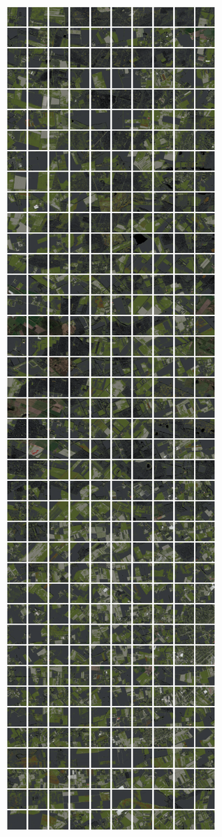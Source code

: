 <html>
<div>
<img src="https://github.com/HakkaTjakka/NL_TILE_MAP/blob/main/18/607/-1035/r.6070.-10350.png" height="44" width="44">
<img src="https://github.com/HakkaTjakka/NL_TILE_MAP/blob/main/18/607/-1035/r.6071.-10350.png" height="44" width="44">
<img src="https://github.com/HakkaTjakka/NL_TILE_MAP/blob/main/18/607/-1035/r.6072.-10350.png" height="44" width="44">
<img src="https://github.com/HakkaTjakka/NL_TILE_MAP/blob/main/18/607/-1035/r.6073.-10350.png" height="44" width="44">
<img src="https://github.com/HakkaTjakka/NL_TILE_MAP/blob/main/18/607/-1035/r.6074.-10350.png" height="44" width="44">
<img src="https://github.com/HakkaTjakka/NL_TILE_MAP/blob/main/18/607/-1035/r.6075.-10350.png" height="44" width="44">
<img src="https://github.com/HakkaTjakka/NL_TILE_MAP/blob/main/18/607/-1035/r.6076.-10350.png" height="44" width="44">
<img src="https://github.com/HakkaTjakka/NL_TILE_MAP/blob/main/18/607/-1035/r.6077.-10350.png" height="44" width="44">
<img src="https://github.com/HakkaTjakka/NL_TILE_MAP/blob/main/18/607/-1035/r.6078.-10350.png" height="44" width="44">
<img src="https://github.com/HakkaTjakka/NL_TILE_MAP/blob/main/18/607/-1035/r.6079.-10350.png" height="44" width="44">
<img src="https://github.com/HakkaTjakka/NL_TILE_MAP/blob/main/18/608/-1035/r.6080.-10350.png" height="44" width="44">
<img src="https://github.com/HakkaTjakka/NL_TILE_MAP/blob/main/18/608/-1035/r.6081.-10350.png" height="44" width="44">
<img src="https://github.com/HakkaTjakka/NL_TILE_MAP/blob/main/18/608/-1035/r.6082.-10350.png" height="44" width="44">
<img src="https://github.com/HakkaTjakka/NL_TILE_MAP/blob/main/18/608/-1035/r.6083.-10350.png" height="44" width="44">
<img src="https://github.com/HakkaTjakka/NL_TILE_MAP/blob/main/18/608/-1035/r.6084.-10350.png" height="44" width="44">
<img src="https://github.com/HakkaTjakka/NL_TILE_MAP/blob/main/18/608/-1035/r.6085.-10350.png" height="44" width="44">
<img src="https://github.com/HakkaTjakka/NL_TILE_MAP/blob/main/18/608/-1035/r.6086.-10350.png" height="44" width="44">
<img src="https://github.com/HakkaTjakka/NL_TILE_MAP/blob/main/18/608/-1035/r.6087.-10350.png" height="44" width="44">
<img src="https://github.com/HakkaTjakka/NL_TILE_MAP/blob/main/18/608/-1035/r.6088.-10350.png" height="44" width="44">
<img src="https://github.com/HakkaTjakka/NL_TILE_MAP/blob/main/18/608/-1035/r.6089.-10350.png" height="44" width="44">
<br>
<img src="https://github.com/HakkaTjakka/NL_TILE_MAP/blob/main/18/607/-1035/r.6070.-10349.png" height="44" width="44">
<img src="https://github.com/HakkaTjakka/NL_TILE_MAP/blob/main/18/607/-1035/r.6071.-10349.png" height="44" width="44">
<img src="https://github.com/HakkaTjakka/NL_TILE_MAP/blob/main/18/607/-1035/r.6072.-10349.png" height="44" width="44">
<img src="https://github.com/HakkaTjakka/NL_TILE_MAP/blob/main/18/607/-1035/r.6073.-10349.png" height="44" width="44">
<img src="https://github.com/HakkaTjakka/NL_TILE_MAP/blob/main/18/607/-1035/r.6074.-10349.png" height="44" width="44">
<img src="https://github.com/HakkaTjakka/NL_TILE_MAP/blob/main/18/607/-1035/r.6075.-10349.png" height="44" width="44">
<img src="https://github.com/HakkaTjakka/NL_TILE_MAP/blob/main/18/607/-1035/r.6076.-10349.png" height="44" width="44">
<img src="https://github.com/HakkaTjakka/NL_TILE_MAP/blob/main/18/607/-1035/r.6077.-10349.png" height="44" width="44">
<img src="https://github.com/HakkaTjakka/NL_TILE_MAP/blob/main/18/607/-1035/r.6078.-10349.png" height="44" width="44">
<img src="https://github.com/HakkaTjakka/NL_TILE_MAP/blob/main/18/607/-1035/r.6079.-10349.png" height="44" width="44">
<img src="https://github.com/HakkaTjakka/NL_TILE_MAP/blob/main/18/608/-1035/r.6080.-10349.png" height="44" width="44">
<img src="https://github.com/HakkaTjakka/NL_TILE_MAP/blob/main/18/608/-1035/r.6081.-10349.png" height="44" width="44">
<img src="https://github.com/HakkaTjakka/NL_TILE_MAP/blob/main/18/608/-1035/r.6082.-10349.png" height="44" width="44">
<img src="https://github.com/HakkaTjakka/NL_TILE_MAP/blob/main/18/608/-1035/r.6083.-10349.png" height="44" width="44">
<img src="https://github.com/HakkaTjakka/NL_TILE_MAP/blob/main/18/608/-1035/r.6084.-10349.png" height="44" width="44">
<img src="https://github.com/HakkaTjakka/NL_TILE_MAP/blob/main/18/608/-1035/r.6085.-10349.png" height="44" width="44">
<img src="https://github.com/HakkaTjakka/NL_TILE_MAP/blob/main/18/608/-1035/r.6086.-10349.png" height="44" width="44">
<img src="https://github.com/HakkaTjakka/NL_TILE_MAP/blob/main/18/608/-1035/r.6087.-10349.png" height="44" width="44">
<img src="https://github.com/HakkaTjakka/NL_TILE_MAP/blob/main/18/608/-1035/r.6088.-10349.png" height="44" width="44">
<img src="https://github.com/HakkaTjakka/NL_TILE_MAP/blob/main/18/608/-1035/r.6089.-10349.png" height="44" width="44">
<br>
<img src="https://github.com/HakkaTjakka/NL_TILE_MAP/blob/main/18/607/-1035/r.6070.-10348.png" height="44" width="44">
<img src="https://github.com/HakkaTjakka/NL_TILE_MAP/blob/main/18/607/-1035/r.6071.-10348.png" height="44" width="44">
<img src="https://github.com/HakkaTjakka/NL_TILE_MAP/blob/main/18/607/-1035/r.6072.-10348.png" height="44" width="44">
<img src="https://github.com/HakkaTjakka/NL_TILE_MAP/blob/main/18/607/-1035/r.6073.-10348.png" height="44" width="44">
<img src="https://github.com/HakkaTjakka/NL_TILE_MAP/blob/main/18/607/-1035/r.6074.-10348.png" height="44" width="44">
<img src="https://github.com/HakkaTjakka/NL_TILE_MAP/blob/main/18/607/-1035/r.6075.-10348.png" height="44" width="44">
<img src="https://github.com/HakkaTjakka/NL_TILE_MAP/blob/main/18/607/-1035/r.6076.-10348.png" height="44" width="44">
<img src="https://github.com/HakkaTjakka/NL_TILE_MAP/blob/main/18/607/-1035/r.6077.-10348.png" height="44" width="44">
<img src="https://github.com/HakkaTjakka/NL_TILE_MAP/blob/main/18/607/-1035/r.6078.-10348.png" height="44" width="44">
<img src="https://github.com/HakkaTjakka/NL_TILE_MAP/blob/main/18/607/-1035/r.6079.-10348.png" height="44" width="44">
<img src="https://github.com/HakkaTjakka/NL_TILE_MAP/blob/main/18/608/-1035/r.6080.-10348.png" height="44" width="44">
<img src="https://github.com/HakkaTjakka/NL_TILE_MAP/blob/main/18/608/-1035/r.6081.-10348.png" height="44" width="44">
<img src="https://github.com/HakkaTjakka/NL_TILE_MAP/blob/main/18/608/-1035/r.6082.-10348.png" height="44" width="44">
<img src="https://github.com/HakkaTjakka/NL_TILE_MAP/blob/main/18/608/-1035/r.6083.-10348.png" height="44" width="44">
<img src="https://github.com/HakkaTjakka/NL_TILE_MAP/blob/main/18/608/-1035/r.6084.-10348.png" height="44" width="44">
<img src="https://github.com/HakkaTjakka/NL_TILE_MAP/blob/main/18/608/-1035/r.6085.-10348.png" height="44" width="44">
<img src="https://github.com/HakkaTjakka/NL_TILE_MAP/blob/main/18/608/-1035/r.6086.-10348.png" height="44" width="44">
<img src="https://github.com/HakkaTjakka/NL_TILE_MAP/blob/main/18/608/-1035/r.6087.-10348.png" height="44" width="44">
<img src="https://github.com/HakkaTjakka/NL_TILE_MAP/blob/main/18/608/-1035/r.6088.-10348.png" height="44" width="44">
<img src="https://github.com/HakkaTjakka/NL_TILE_MAP/blob/main/18/608/-1035/r.6089.-10348.png" height="44" width="44">
<br>
<img src="https://github.com/HakkaTjakka/NL_TILE_MAP/blob/main/18/607/-1035/r.6070.-10347.png" height="44" width="44">
<img src="https://github.com/HakkaTjakka/NL_TILE_MAP/blob/main/18/607/-1035/r.6071.-10347.png" height="44" width="44">
<img src="https://github.com/HakkaTjakka/NL_TILE_MAP/blob/main/18/607/-1035/r.6072.-10347.png" height="44" width="44">
<img src="https://github.com/HakkaTjakka/NL_TILE_MAP/blob/main/18/607/-1035/r.6073.-10347.png" height="44" width="44">
<img src="https://github.com/HakkaTjakka/NL_TILE_MAP/blob/main/18/607/-1035/r.6074.-10347.png" height="44" width="44">
<img src="https://github.com/HakkaTjakka/NL_TILE_MAP/blob/main/18/607/-1035/r.6075.-10347.png" height="44" width="44">
<img src="https://github.com/HakkaTjakka/NL_TILE_MAP/blob/main/18/607/-1035/r.6076.-10347.png" height="44" width="44">
<img src="https://github.com/HakkaTjakka/NL_TILE_MAP/blob/main/18/607/-1035/r.6077.-10347.png" height="44" width="44">
<img src="https://github.com/HakkaTjakka/NL_TILE_MAP/blob/main/18/607/-1035/r.6078.-10347.png" height="44" width="44">
<img src="https://github.com/HakkaTjakka/NL_TILE_MAP/blob/main/18/607/-1035/r.6079.-10347.png" height="44" width="44">
<img src="https://github.com/HakkaTjakka/NL_TILE_MAP/blob/main/18/608/-1035/r.6080.-10347.png" height="44" width="44">
<img src="https://github.com/HakkaTjakka/NL_TILE_MAP/blob/main/18/608/-1035/r.6081.-10347.png" height="44" width="44">
<img src="https://github.com/HakkaTjakka/NL_TILE_MAP/blob/main/18/608/-1035/r.6082.-10347.png" height="44" width="44">
<img src="https://github.com/HakkaTjakka/NL_TILE_MAP/blob/main/18/608/-1035/r.6083.-10347.png" height="44" width="44">
<img src="https://github.com/HakkaTjakka/NL_TILE_MAP/blob/main/18/608/-1035/r.6084.-10347.png" height="44" width="44">
<img src="https://github.com/HakkaTjakka/NL_TILE_MAP/blob/main/18/608/-1035/r.6085.-10347.png" height="44" width="44">
<img src="https://github.com/HakkaTjakka/NL_TILE_MAP/blob/main/18/608/-1035/r.6086.-10347.png" height="44" width="44">
<img src="https://github.com/HakkaTjakka/NL_TILE_MAP/blob/main/18/608/-1035/r.6087.-10347.png" height="44" width="44">
<img src="https://github.com/HakkaTjakka/NL_TILE_MAP/blob/main/18/608/-1035/r.6088.-10347.png" height="44" width="44">
<img src="https://github.com/HakkaTjakka/NL_TILE_MAP/blob/main/18/608/-1035/r.6089.-10347.png" height="44" width="44">
<br>
<img src="https://github.com/HakkaTjakka/NL_TILE_MAP/blob/main/18/607/-1035/r.6070.-10346.png" height="44" width="44">
<img src="https://github.com/HakkaTjakka/NL_TILE_MAP/blob/main/18/607/-1035/r.6071.-10346.png" height="44" width="44">
<img src="https://github.com/HakkaTjakka/NL_TILE_MAP/blob/main/18/607/-1035/r.6072.-10346.png" height="44" width="44">
<img src="https://github.com/HakkaTjakka/NL_TILE_MAP/blob/main/18/607/-1035/r.6073.-10346.png" height="44" width="44">
<img src="https://github.com/HakkaTjakka/NL_TILE_MAP/blob/main/18/607/-1035/r.6074.-10346.png" height="44" width="44">
<img src="https://github.com/HakkaTjakka/NL_TILE_MAP/blob/main/18/607/-1035/r.6075.-10346.png" height="44" width="44">
<img src="https://github.com/HakkaTjakka/NL_TILE_MAP/blob/main/18/607/-1035/r.6076.-10346.png" height="44" width="44">
<img src="https://github.com/HakkaTjakka/NL_TILE_MAP/blob/main/18/607/-1035/r.6077.-10346.png" height="44" width="44">
<img src="https://github.com/HakkaTjakka/NL_TILE_MAP/blob/main/18/607/-1035/r.6078.-10346.png" height="44" width="44">
<img src="https://github.com/HakkaTjakka/NL_TILE_MAP/blob/main/18/607/-1035/r.6079.-10346.png" height="44" width="44">
<img src="https://github.com/HakkaTjakka/NL_TILE_MAP/blob/main/18/608/-1035/r.6080.-10346.png" height="44" width="44">
<img src="https://github.com/HakkaTjakka/NL_TILE_MAP/blob/main/18/608/-1035/r.6081.-10346.png" height="44" width="44">
<img src="https://github.com/HakkaTjakka/NL_TILE_MAP/blob/main/18/608/-1035/r.6082.-10346.png" height="44" width="44">
<img src="https://github.com/HakkaTjakka/NL_TILE_MAP/blob/main/18/608/-1035/r.6083.-10346.png" height="44" width="44">
<img src="https://github.com/HakkaTjakka/NL_TILE_MAP/blob/main/18/608/-1035/r.6084.-10346.png" height="44" width="44">
<img src="https://github.com/HakkaTjakka/NL_TILE_MAP/blob/main/18/608/-1035/r.6085.-10346.png" height="44" width="44">
<img src="https://github.com/HakkaTjakka/NL_TILE_MAP/blob/main/18/608/-1035/r.6086.-10346.png" height="44" width="44">
<img src="https://github.com/HakkaTjakka/NL_TILE_MAP/blob/main/18/608/-1035/r.6087.-10346.png" height="44" width="44">
<img src="https://github.com/HakkaTjakka/NL_TILE_MAP/blob/main/18/608/-1035/r.6088.-10346.png" height="44" width="44">
<img src="https://github.com/HakkaTjakka/NL_TILE_MAP/blob/main/18/608/-1035/r.6089.-10346.png" height="44" width="44">
<br>
<img src="https://github.com/HakkaTjakka/NL_TILE_MAP/blob/main/18/607/-1035/r.6070.-10345.png" height="44" width="44">
<img src="https://github.com/HakkaTjakka/NL_TILE_MAP/blob/main/18/607/-1035/r.6071.-10345.png" height="44" width="44">
<img src="https://github.com/HakkaTjakka/NL_TILE_MAP/blob/main/18/607/-1035/r.6072.-10345.png" height="44" width="44">
<img src="https://github.com/HakkaTjakka/NL_TILE_MAP/blob/main/18/607/-1035/r.6073.-10345.png" height="44" width="44">
<img src="https://github.com/HakkaTjakka/NL_TILE_MAP/blob/main/18/607/-1035/r.6074.-10345.png" height="44" width="44">
<img src="https://github.com/HakkaTjakka/NL_TILE_MAP/blob/main/18/607/-1035/r.6075.-10345.png" height="44" width="44">
<img src="https://github.com/HakkaTjakka/NL_TILE_MAP/blob/main/18/607/-1035/r.6076.-10345.png" height="44" width="44">
<img src="https://github.com/HakkaTjakka/NL_TILE_MAP/blob/main/18/607/-1035/r.6077.-10345.png" height="44" width="44">
<img src="https://github.com/HakkaTjakka/NL_TILE_MAP/blob/main/18/607/-1035/r.6078.-10345.png" height="44" width="44">
<img src="https://github.com/HakkaTjakka/NL_TILE_MAP/blob/main/18/607/-1035/r.6079.-10345.png" height="44" width="44">
<img src="https://github.com/HakkaTjakka/NL_TILE_MAP/blob/main/18/608/-1035/r.6080.-10345.png" height="44" width="44">
<img src="https://github.com/HakkaTjakka/NL_TILE_MAP/blob/main/18/608/-1035/r.6081.-10345.png" height="44" width="44">
<img src="https://github.com/HakkaTjakka/NL_TILE_MAP/blob/main/18/608/-1035/r.6082.-10345.png" height="44" width="44">
<img src="https://github.com/HakkaTjakka/NL_TILE_MAP/blob/main/18/608/-1035/r.6083.-10345.png" height="44" width="44">
<img src="https://github.com/HakkaTjakka/NL_TILE_MAP/blob/main/18/608/-1035/r.6084.-10345.png" height="44" width="44">
<img src="https://github.com/HakkaTjakka/NL_TILE_MAP/blob/main/18/608/-1035/r.6085.-10345.png" height="44" width="44">
<img src="https://github.com/HakkaTjakka/NL_TILE_MAP/blob/main/18/608/-1035/r.6086.-10345.png" height="44" width="44">
<img src="https://github.com/HakkaTjakka/NL_TILE_MAP/blob/main/18/608/-1035/r.6087.-10345.png" height="44" width="44">
<img src="https://github.com/HakkaTjakka/NL_TILE_MAP/blob/main/18/608/-1035/r.6088.-10345.png" height="44" width="44">
<img src="https://github.com/HakkaTjakka/NL_TILE_MAP/blob/main/18/608/-1035/r.6089.-10345.png" height="44" width="44">
<br>
<img src="https://github.com/HakkaTjakka/NL_TILE_MAP/blob/main/18/607/-1035/r.6070.-10344.png" height="44" width="44">
<img src="https://github.com/HakkaTjakka/NL_TILE_MAP/blob/main/18/607/-1035/r.6071.-10344.png" height="44" width="44">
<img src="https://github.com/HakkaTjakka/NL_TILE_MAP/blob/main/18/607/-1035/r.6072.-10344.png" height="44" width="44">
<img src="https://github.com/HakkaTjakka/NL_TILE_MAP/blob/main/18/607/-1035/r.6073.-10344.png" height="44" width="44">
<img src="https://github.com/HakkaTjakka/NL_TILE_MAP/blob/main/18/607/-1035/r.6074.-10344.png" height="44" width="44">
<img src="https://github.com/HakkaTjakka/NL_TILE_MAP/blob/main/18/607/-1035/r.6075.-10344.png" height="44" width="44">
<img src="https://github.com/HakkaTjakka/NL_TILE_MAP/blob/main/18/607/-1035/r.6076.-10344.png" height="44" width="44">
<img src="https://github.com/HakkaTjakka/NL_TILE_MAP/blob/main/18/607/-1035/r.6077.-10344.png" height="44" width="44">
<img src="https://github.com/HakkaTjakka/NL_TILE_MAP/blob/main/18/607/-1035/r.6078.-10344.png" height="44" width="44">
<img src="https://github.com/HakkaTjakka/NL_TILE_MAP/blob/main/18/607/-1035/r.6079.-10344.png" height="44" width="44">
<img src="https://github.com/HakkaTjakka/NL_TILE_MAP/blob/main/18/608/-1035/r.6080.-10344.png" height="44" width="44">
<img src="https://github.com/HakkaTjakka/NL_TILE_MAP/blob/main/18/608/-1035/r.6081.-10344.png" height="44" width="44">
<img src="https://github.com/HakkaTjakka/NL_TILE_MAP/blob/main/18/608/-1035/r.6082.-10344.png" height="44" width="44">
<img src="https://github.com/HakkaTjakka/NL_TILE_MAP/blob/main/18/608/-1035/r.6083.-10344.png" height="44" width="44">
<img src="https://github.com/HakkaTjakka/NL_TILE_MAP/blob/main/18/608/-1035/r.6084.-10344.png" height="44" width="44">
<img src="https://github.com/HakkaTjakka/NL_TILE_MAP/blob/main/18/608/-1035/r.6085.-10344.png" height="44" width="44">
<img src="https://github.com/HakkaTjakka/NL_TILE_MAP/blob/main/18/608/-1035/r.6086.-10344.png" height="44" width="44">
<img src="https://github.com/HakkaTjakka/NL_TILE_MAP/blob/main/18/608/-1035/r.6087.-10344.png" height="44" width="44">
<img src="https://github.com/HakkaTjakka/NL_TILE_MAP/blob/main/18/608/-1035/r.6088.-10344.png" height="44" width="44">
<img src="https://github.com/HakkaTjakka/NL_TILE_MAP/blob/main/18/608/-1035/r.6089.-10344.png" height="44" width="44">
<br>
<img src="https://github.com/HakkaTjakka/NL_TILE_MAP/blob/main/18/607/-1035/r.6070.-10343.png" height="44" width="44">
<img src="https://github.com/HakkaTjakka/NL_TILE_MAP/blob/main/18/607/-1035/r.6071.-10343.png" height="44" width="44">
<img src="https://github.com/HakkaTjakka/NL_TILE_MAP/blob/main/18/607/-1035/r.6072.-10343.png" height="44" width="44">
<img src="https://github.com/HakkaTjakka/NL_TILE_MAP/blob/main/18/607/-1035/r.6073.-10343.png" height="44" width="44">
<img src="https://github.com/HakkaTjakka/NL_TILE_MAP/blob/main/18/607/-1035/r.6074.-10343.png" height="44" width="44">
<img src="https://github.com/HakkaTjakka/NL_TILE_MAP/blob/main/18/607/-1035/r.6075.-10343.png" height="44" width="44">
<img src="https://github.com/HakkaTjakka/NL_TILE_MAP/blob/main/18/607/-1035/r.6076.-10343.png" height="44" width="44">
<img src="https://github.com/HakkaTjakka/NL_TILE_MAP/blob/main/18/607/-1035/r.6077.-10343.png" height="44" width="44">
<img src="https://github.com/HakkaTjakka/NL_TILE_MAP/blob/main/18/607/-1035/r.6078.-10343.png" height="44" width="44">
<img src="https://github.com/HakkaTjakka/NL_TILE_MAP/blob/main/18/607/-1035/r.6079.-10343.png" height="44" width="44">
<img src="https://github.com/HakkaTjakka/NL_TILE_MAP/blob/main/18/608/-1035/r.6080.-10343.png" height="44" width="44">
<img src="https://github.com/HakkaTjakka/NL_TILE_MAP/blob/main/18/608/-1035/r.6081.-10343.png" height="44" width="44">
<img src="https://github.com/HakkaTjakka/NL_TILE_MAP/blob/main/18/608/-1035/r.6082.-10343.png" height="44" width="44">
<img src="https://github.com/HakkaTjakka/NL_TILE_MAP/blob/main/18/608/-1035/r.6083.-10343.png" height="44" width="44">
<img src="https://github.com/HakkaTjakka/NL_TILE_MAP/blob/main/18/608/-1035/r.6084.-10343.png" height="44" width="44">
<img src="https://github.com/HakkaTjakka/NL_TILE_MAP/blob/main/18/608/-1035/r.6085.-10343.png" height="44" width="44">
<img src="https://github.com/HakkaTjakka/NL_TILE_MAP/blob/main/18/608/-1035/r.6086.-10343.png" height="44" width="44">
<img src="https://github.com/HakkaTjakka/NL_TILE_MAP/blob/main/18/608/-1035/r.6087.-10343.png" height="44" width="44">
<img src="https://github.com/HakkaTjakka/NL_TILE_MAP/blob/main/18/608/-1035/r.6088.-10343.png" height="44" width="44">
<img src="https://github.com/HakkaTjakka/NL_TILE_MAP/blob/main/18/608/-1035/r.6089.-10343.png" height="44" width="44">
<br>
<img src="https://github.com/HakkaTjakka/NL_TILE_MAP/blob/main/18/607/-1035/r.6070.-10342.png" height="44" width="44">
<img src="https://github.com/HakkaTjakka/NL_TILE_MAP/blob/main/18/607/-1035/r.6071.-10342.png" height="44" width="44">
<img src="https://github.com/HakkaTjakka/NL_TILE_MAP/blob/main/18/607/-1035/r.6072.-10342.png" height="44" width="44">
<img src="https://github.com/HakkaTjakka/NL_TILE_MAP/blob/main/18/607/-1035/r.6073.-10342.png" height="44" width="44">
<img src="https://github.com/HakkaTjakka/NL_TILE_MAP/blob/main/18/607/-1035/r.6074.-10342.png" height="44" width="44">
<img src="https://github.com/HakkaTjakka/NL_TILE_MAP/blob/main/18/607/-1035/r.6075.-10342.png" height="44" width="44">
<img src="https://github.com/HakkaTjakka/NL_TILE_MAP/blob/main/18/607/-1035/r.6076.-10342.png" height="44" width="44">
<img src="https://github.com/HakkaTjakka/NL_TILE_MAP/blob/main/18/607/-1035/r.6077.-10342.png" height="44" width="44">
<img src="https://github.com/HakkaTjakka/NL_TILE_MAP/blob/main/18/607/-1035/r.6078.-10342.png" height="44" width="44">
<img src="https://github.com/HakkaTjakka/NL_TILE_MAP/blob/main/18/607/-1035/r.6079.-10342.png" height="44" width="44">
<img src="https://github.com/HakkaTjakka/NL_TILE_MAP/blob/main/18/608/-1035/r.6080.-10342.png" height="44" width="44">
<img src="https://github.com/HakkaTjakka/NL_TILE_MAP/blob/main/18/608/-1035/r.6081.-10342.png" height="44" width="44">
<img src="https://github.com/HakkaTjakka/NL_TILE_MAP/blob/main/18/608/-1035/r.6082.-10342.png" height="44" width="44">
<img src="https://github.com/HakkaTjakka/NL_TILE_MAP/blob/main/18/608/-1035/r.6083.-10342.png" height="44" width="44">
<img src="https://github.com/HakkaTjakka/NL_TILE_MAP/blob/main/18/608/-1035/r.6084.-10342.png" height="44" width="44">
<img src="https://github.com/HakkaTjakka/NL_TILE_MAP/blob/main/18/608/-1035/r.6085.-10342.png" height="44" width="44">
<img src="https://github.com/HakkaTjakka/NL_TILE_MAP/blob/main/18/608/-1035/r.6086.-10342.png" height="44" width="44">
<img src="https://github.com/HakkaTjakka/NL_TILE_MAP/blob/main/18/608/-1035/r.6087.-10342.png" height="44" width="44">
<img src="https://github.com/HakkaTjakka/NL_TILE_MAP/blob/main/18/608/-1035/r.6088.-10342.png" height="44" width="44">
<img src="https://github.com/HakkaTjakka/NL_TILE_MAP/blob/main/18/608/-1035/r.6089.-10342.png" height="44" width="44">
<br>
<img src="https://github.com/HakkaTjakka/NL_TILE_MAP/blob/main/18/607/-1035/r.6070.-10341.png" height="44" width="44">
<img src="https://github.com/HakkaTjakka/NL_TILE_MAP/blob/main/18/607/-1035/r.6071.-10341.png" height="44" width="44">
<img src="https://github.com/HakkaTjakka/NL_TILE_MAP/blob/main/18/607/-1035/r.6072.-10341.png" height="44" width="44">
<img src="https://github.com/HakkaTjakka/NL_TILE_MAP/blob/main/18/607/-1035/r.6073.-10341.png" height="44" width="44">
<img src="https://github.com/HakkaTjakka/NL_TILE_MAP/blob/main/18/607/-1035/r.6074.-10341.png" height="44" width="44">
<img src="https://github.com/HakkaTjakka/NL_TILE_MAP/blob/main/18/607/-1035/r.6075.-10341.png" height="44" width="44">
<img src="https://github.com/HakkaTjakka/NL_TILE_MAP/blob/main/18/607/-1035/r.6076.-10341.png" height="44" width="44">
<img src="https://github.com/HakkaTjakka/NL_TILE_MAP/blob/main/18/607/-1035/r.6077.-10341.png" height="44" width="44">
<img src="https://github.com/HakkaTjakka/NL_TILE_MAP/blob/main/18/607/-1035/r.6078.-10341.png" height="44" width="44">
<img src="https://github.com/HakkaTjakka/NL_TILE_MAP/blob/main/18/607/-1035/r.6079.-10341.png" height="44" width="44">
<img src="https://github.com/HakkaTjakka/NL_TILE_MAP/blob/main/18/608/-1035/r.6080.-10341.png" height="44" width="44">
<img src="https://github.com/HakkaTjakka/NL_TILE_MAP/blob/main/18/608/-1035/r.6081.-10341.png" height="44" width="44">
<img src="https://github.com/HakkaTjakka/NL_TILE_MAP/blob/main/18/608/-1035/r.6082.-10341.png" height="44" width="44">
<img src="https://github.com/HakkaTjakka/NL_TILE_MAP/blob/main/18/608/-1035/r.6083.-10341.png" height="44" width="44">
<img src="https://github.com/HakkaTjakka/NL_TILE_MAP/blob/main/18/608/-1035/r.6084.-10341.png" height="44" width="44">
<img src="https://github.com/HakkaTjakka/NL_TILE_MAP/blob/main/18/608/-1035/r.6085.-10341.png" height="44" width="44">
<img src="https://github.com/HakkaTjakka/NL_TILE_MAP/blob/main/18/608/-1035/r.6086.-10341.png" height="44" width="44">
<img src="https://github.com/HakkaTjakka/NL_TILE_MAP/blob/main/18/608/-1035/r.6087.-10341.png" height="44" width="44">
<img src="https://github.com/HakkaTjakka/NL_TILE_MAP/blob/main/18/608/-1035/r.6088.-10341.png" height="44" width="44">
<img src="https://github.com/HakkaTjakka/NL_TILE_MAP/blob/main/18/608/-1035/r.6089.-10341.png" height="44" width="44">
<br>
<img src="https://github.com/HakkaTjakka/NL_TILE_MAP/blob/main/18/607/-1034/r.6070.-10340.png" height="44" width="44">
<img src="https://github.com/HakkaTjakka/NL_TILE_MAP/blob/main/18/607/-1034/r.6071.-10340.png" height="44" width="44">
<img src="https://github.com/HakkaTjakka/NL_TILE_MAP/blob/main/18/607/-1034/r.6072.-10340.png" height="44" width="44">
<img src="https://github.com/HakkaTjakka/NL_TILE_MAP/blob/main/18/607/-1034/r.6073.-10340.png" height="44" width="44">
<img src="https://github.com/HakkaTjakka/NL_TILE_MAP/blob/main/18/607/-1034/r.6074.-10340.png" height="44" width="44">
<img src="https://github.com/HakkaTjakka/NL_TILE_MAP/blob/main/18/607/-1034/r.6075.-10340.png" height="44" width="44">
<img src="https://github.com/HakkaTjakka/NL_TILE_MAP/blob/main/18/607/-1034/r.6076.-10340.png" height="44" width="44">
<img src="https://github.com/HakkaTjakka/NL_TILE_MAP/blob/main/18/607/-1034/r.6077.-10340.png" height="44" width="44">
<img src="https://github.com/HakkaTjakka/NL_TILE_MAP/blob/main/18/607/-1034/r.6078.-10340.png" height="44" width="44">
<img src="https://github.com/HakkaTjakka/NL_TILE_MAP/blob/main/18/607/-1034/r.6079.-10340.png" height="44" width="44">
<img src="https://github.com/HakkaTjakka/NL_TILE_MAP/blob/main/18/608/-1034/r.6080.-10340.png" height="44" width="44">
<img src="https://github.com/HakkaTjakka/NL_TILE_MAP/blob/main/18/608/-1034/r.6081.-10340.png" height="44" width="44">
<img src="https://github.com/HakkaTjakka/NL_TILE_MAP/blob/main/18/608/-1034/r.6082.-10340.png" height="44" width="44">
<img src="https://github.com/HakkaTjakka/NL_TILE_MAP/blob/main/18/608/-1034/r.6083.-10340.png" height="44" width="44">
<img src="https://github.com/HakkaTjakka/NL_TILE_MAP/blob/main/18/608/-1034/r.6084.-10340.png" height="44" width="44">
<img src="https://github.com/HakkaTjakka/NL_TILE_MAP/blob/main/18/608/-1034/r.6085.-10340.png" height="44" width="44">
<img src="https://github.com/HakkaTjakka/NL_TILE_MAP/blob/main/18/608/-1034/r.6086.-10340.png" height="44" width="44">
<img src="https://github.com/HakkaTjakka/NL_TILE_MAP/blob/main/18/608/-1034/r.6087.-10340.png" height="44" width="44">
<img src="https://github.com/HakkaTjakka/NL_TILE_MAP/blob/main/18/608/-1034/r.6088.-10340.png" height="44" width="44">
<img src="https://github.com/HakkaTjakka/NL_TILE_MAP/blob/main/18/608/-1034/r.6089.-10340.png" height="44" width="44">
<br>
<img src="https://github.com/HakkaTjakka/NL_TILE_MAP/blob/main/18/607/-1034/r.6070.-10339.png" height="44" width="44">
<img src="https://github.com/HakkaTjakka/NL_TILE_MAP/blob/main/18/607/-1034/r.6071.-10339.png" height="44" width="44">
<img src="https://github.com/HakkaTjakka/NL_TILE_MAP/blob/main/18/607/-1034/r.6072.-10339.png" height="44" width="44">
<img src="https://github.com/HakkaTjakka/NL_TILE_MAP/blob/main/18/607/-1034/r.6073.-10339.png" height="44" width="44">
<img src="https://github.com/HakkaTjakka/NL_TILE_MAP/blob/main/18/607/-1034/r.6074.-10339.png" height="44" width="44">
<img src="https://github.com/HakkaTjakka/NL_TILE_MAP/blob/main/18/607/-1034/r.6075.-10339.png" height="44" width="44">
<img src="https://github.com/HakkaTjakka/NL_TILE_MAP/blob/main/18/607/-1034/r.6076.-10339.png" height="44" width="44">
<img src="https://github.com/HakkaTjakka/NL_TILE_MAP/blob/main/18/607/-1034/r.6077.-10339.png" height="44" width="44">
<img src="https://github.com/HakkaTjakka/NL_TILE_MAP/blob/main/18/607/-1034/r.6078.-10339.png" height="44" width="44">
<img src="https://github.com/HakkaTjakka/NL_TILE_MAP/blob/main/18/607/-1034/r.6079.-10339.png" height="44" width="44">
<img src="https://github.com/HakkaTjakka/NL_TILE_MAP/blob/main/18/608/-1034/r.6080.-10339.png" height="44" width="44">
<img src="https://github.com/HakkaTjakka/NL_TILE_MAP/blob/main/18/608/-1034/r.6081.-10339.png" height="44" width="44">
<img src="https://github.com/HakkaTjakka/NL_TILE_MAP/blob/main/18/608/-1034/r.6082.-10339.png" height="44" width="44">
<img src="https://github.com/HakkaTjakka/NL_TILE_MAP/blob/main/18/608/-1034/r.6083.-10339.png" height="44" width="44">
<img src="https://github.com/HakkaTjakka/NL_TILE_MAP/blob/main/18/608/-1034/r.6084.-10339.png" height="44" width="44">
<img src="https://github.com/HakkaTjakka/NL_TILE_MAP/blob/main/18/608/-1034/r.6085.-10339.png" height="44" width="44">
<img src="https://github.com/HakkaTjakka/NL_TILE_MAP/blob/main/18/608/-1034/r.6086.-10339.png" height="44" width="44">
<img src="https://github.com/HakkaTjakka/NL_TILE_MAP/blob/main/18/608/-1034/r.6087.-10339.png" height="44" width="44">
<img src="https://github.com/HakkaTjakka/NL_TILE_MAP/blob/main/18/608/-1034/r.6088.-10339.png" height="44" width="44">
<img src="https://github.com/HakkaTjakka/NL_TILE_MAP/blob/main/18/608/-1034/r.6089.-10339.png" height="44" width="44">
<br>
<img src="https://github.com/HakkaTjakka/NL_TILE_MAP/blob/main/18/607/-1034/r.6070.-10338.png" height="44" width="44">
<img src="https://github.com/HakkaTjakka/NL_TILE_MAP/blob/main/18/607/-1034/r.6071.-10338.png" height="44" width="44">
<img src="https://github.com/HakkaTjakka/NL_TILE_MAP/blob/main/18/607/-1034/r.6072.-10338.png" height="44" width="44">
<img src="https://github.com/HakkaTjakka/NL_TILE_MAP/blob/main/18/607/-1034/r.6073.-10338.png" height="44" width="44">
<img src="https://github.com/HakkaTjakka/NL_TILE_MAP/blob/main/18/607/-1034/r.6074.-10338.png" height="44" width="44">
<img src="https://github.com/HakkaTjakka/NL_TILE_MAP/blob/main/18/607/-1034/r.6075.-10338.png" height="44" width="44">
<img src="https://github.com/HakkaTjakka/NL_TILE_MAP/blob/main/18/607/-1034/r.6076.-10338.png" height="44" width="44">
<img src="https://github.com/HakkaTjakka/NL_TILE_MAP/blob/main/18/607/-1034/r.6077.-10338.png" height="44" width="44">
<img src="https://github.com/HakkaTjakka/NL_TILE_MAP/blob/main/18/607/-1034/r.6078.-10338.png" height="44" width="44">
<img src="https://github.com/HakkaTjakka/NL_TILE_MAP/blob/main/18/607/-1034/r.6079.-10338.png" height="44" width="44">
<img src="https://github.com/HakkaTjakka/NL_TILE_MAP/blob/main/18/608/-1034/r.6080.-10338.png" height="44" width="44">
<img src="https://github.com/HakkaTjakka/NL_TILE_MAP/blob/main/18/608/-1034/r.6081.-10338.png" height="44" width="44">
<img src="https://github.com/HakkaTjakka/NL_TILE_MAP/blob/main/18/608/-1034/r.6082.-10338.png" height="44" width="44">
<img src="https://github.com/HakkaTjakka/NL_TILE_MAP/blob/main/18/608/-1034/r.6083.-10338.png" height="44" width="44">
<img src="https://github.com/HakkaTjakka/NL_TILE_MAP/blob/main/18/608/-1034/r.6084.-10338.png" height="44" width="44">
<img src="https://github.com/HakkaTjakka/NL_TILE_MAP/blob/main/18/608/-1034/r.6085.-10338.png" height="44" width="44">
<img src="https://github.com/HakkaTjakka/NL_TILE_MAP/blob/main/18/608/-1034/r.6086.-10338.png" height="44" width="44">
<img src="https://github.com/HakkaTjakka/NL_TILE_MAP/blob/main/18/608/-1034/r.6087.-10338.png" height="44" width="44">
<img src="https://github.com/HakkaTjakka/NL_TILE_MAP/blob/main/18/608/-1034/r.6088.-10338.png" height="44" width="44">
<img src="https://github.com/HakkaTjakka/NL_TILE_MAP/blob/main/18/608/-1034/r.6089.-10338.png" height="44" width="44">
<br>
<img src="https://github.com/HakkaTjakka/NL_TILE_MAP/blob/main/18/607/-1034/r.6070.-10337.png" height="44" width="44">
<img src="https://github.com/HakkaTjakka/NL_TILE_MAP/blob/main/18/607/-1034/r.6071.-10337.png" height="44" width="44">
<img src="https://github.com/HakkaTjakka/NL_TILE_MAP/blob/main/18/607/-1034/r.6072.-10337.png" height="44" width="44">
<img src="https://github.com/HakkaTjakka/NL_TILE_MAP/blob/main/18/607/-1034/r.6073.-10337.png" height="44" width="44">
<img src="https://github.com/HakkaTjakka/NL_TILE_MAP/blob/main/18/607/-1034/r.6074.-10337.png" height="44" width="44">
<img src="https://github.com/HakkaTjakka/NL_TILE_MAP/blob/main/18/607/-1034/r.6075.-10337.png" height="44" width="44">
<img src="https://github.com/HakkaTjakka/NL_TILE_MAP/blob/main/18/607/-1034/r.6076.-10337.png" height="44" width="44">
<img src="https://github.com/HakkaTjakka/NL_TILE_MAP/blob/main/18/607/-1034/r.6077.-10337.png" height="44" width="44">
<img src="https://github.com/HakkaTjakka/NL_TILE_MAP/blob/main/18/607/-1034/r.6078.-10337.png" height="44" width="44">
<img src="https://github.com/HakkaTjakka/NL_TILE_MAP/blob/main/18/607/-1034/r.6079.-10337.png" height="44" width="44">
<img src="https://github.com/HakkaTjakka/NL_TILE_MAP/blob/main/18/608/-1034/r.6080.-10337.png" height="44" width="44">
<img src="https://github.com/HakkaTjakka/NL_TILE_MAP/blob/main/18/608/-1034/r.6081.-10337.png" height="44" width="44">
<img src="https://github.com/HakkaTjakka/NL_TILE_MAP/blob/main/18/608/-1034/r.6082.-10337.png" height="44" width="44">
<img src="https://github.com/HakkaTjakka/NL_TILE_MAP/blob/main/18/608/-1034/r.6083.-10337.png" height="44" width="44">
<img src="https://github.com/HakkaTjakka/NL_TILE_MAP/blob/main/18/608/-1034/r.6084.-10337.png" height="44" width="44">
<img src="https://github.com/HakkaTjakka/NL_TILE_MAP/blob/main/18/608/-1034/r.6085.-10337.png" height="44" width="44">
<img src="https://github.com/HakkaTjakka/NL_TILE_MAP/blob/main/18/608/-1034/r.6086.-10337.png" height="44" width="44">
<img src="https://github.com/HakkaTjakka/NL_TILE_MAP/blob/main/18/608/-1034/r.6087.-10337.png" height="44" width="44">
<img src="https://github.com/HakkaTjakka/NL_TILE_MAP/blob/main/18/608/-1034/r.6088.-10337.png" height="44" width="44">
<img src="https://github.com/HakkaTjakka/NL_TILE_MAP/blob/main/18/608/-1034/r.6089.-10337.png" height="44" width="44">
<br>
<img src="https://github.com/HakkaTjakka/NL_TILE_MAP/blob/main/18/607/-1034/r.6070.-10336.png" height="44" width="44">
<img src="https://github.com/HakkaTjakka/NL_TILE_MAP/blob/main/18/607/-1034/r.6071.-10336.png" height="44" width="44">
<img src="https://github.com/HakkaTjakka/NL_TILE_MAP/blob/main/18/607/-1034/r.6072.-10336.png" height="44" width="44">
<img src="https://github.com/HakkaTjakka/NL_TILE_MAP/blob/main/18/607/-1034/r.6073.-10336.png" height="44" width="44">
<img src="https://github.com/HakkaTjakka/NL_TILE_MAP/blob/main/18/607/-1034/r.6074.-10336.png" height="44" width="44">
<img src="https://github.com/HakkaTjakka/NL_TILE_MAP/blob/main/18/607/-1034/r.6075.-10336.png" height="44" width="44">
<img src="https://github.com/HakkaTjakka/NL_TILE_MAP/blob/main/18/607/-1034/r.6076.-10336.png" height="44" width="44">
<img src="https://github.com/HakkaTjakka/NL_TILE_MAP/blob/main/18/607/-1034/r.6077.-10336.png" height="44" width="44">
<img src="https://github.com/HakkaTjakka/NL_TILE_MAP/blob/main/18/607/-1034/r.6078.-10336.png" height="44" width="44">
<img src="https://github.com/HakkaTjakka/NL_TILE_MAP/blob/main/18/607/-1034/r.6079.-10336.png" height="44" width="44">
<img src="https://github.com/HakkaTjakka/NL_TILE_MAP/blob/main/18/608/-1034/r.6080.-10336.png" height="44" width="44">
<img src="https://github.com/HakkaTjakka/NL_TILE_MAP/blob/main/18/608/-1034/r.6081.-10336.png" height="44" width="44">
<img src="https://github.com/HakkaTjakka/NL_TILE_MAP/blob/main/18/608/-1034/r.6082.-10336.png" height="44" width="44">
<img src="https://github.com/HakkaTjakka/NL_TILE_MAP/blob/main/18/608/-1034/r.6083.-10336.png" height="44" width="44">
<img src="https://github.com/HakkaTjakka/NL_TILE_MAP/blob/main/18/608/-1034/r.6084.-10336.png" height="44" width="44">
<img src="https://github.com/HakkaTjakka/NL_TILE_MAP/blob/main/18/608/-1034/r.6085.-10336.png" height="44" width="44">
<img src="https://github.com/HakkaTjakka/NL_TILE_MAP/blob/main/18/608/-1034/r.6086.-10336.png" height="44" width="44">
<img src="https://github.com/HakkaTjakka/NL_TILE_MAP/blob/main/18/608/-1034/r.6087.-10336.png" height="44" width="44">
<img src="https://github.com/HakkaTjakka/NL_TILE_MAP/blob/main/18/608/-1034/r.6088.-10336.png" height="44" width="44">
<img src="https://github.com/HakkaTjakka/NL_TILE_MAP/blob/main/18/608/-1034/r.6089.-10336.png" height="44" width="44">
<br>
<img src="https://github.com/HakkaTjakka/NL_TILE_MAP/blob/main/18/607/-1034/r.6070.-10335.png" height="44" width="44">
<img src="https://github.com/HakkaTjakka/NL_TILE_MAP/blob/main/18/607/-1034/r.6071.-10335.png" height="44" width="44">
<img src="https://github.com/HakkaTjakka/NL_TILE_MAP/blob/main/18/607/-1034/r.6072.-10335.png" height="44" width="44">
<img src="https://github.com/HakkaTjakka/NL_TILE_MAP/blob/main/18/607/-1034/r.6073.-10335.png" height="44" width="44">
<img src="https://github.com/HakkaTjakka/NL_TILE_MAP/blob/main/18/607/-1034/r.6074.-10335.png" height="44" width="44">
<img src="https://github.com/HakkaTjakka/NL_TILE_MAP/blob/main/18/607/-1034/r.6075.-10335.png" height="44" width="44">
<img src="https://github.com/HakkaTjakka/NL_TILE_MAP/blob/main/18/607/-1034/r.6076.-10335.png" height="44" width="44">
<img src="https://github.com/HakkaTjakka/NL_TILE_MAP/blob/main/18/607/-1034/r.6077.-10335.png" height="44" width="44">
<img src="https://github.com/HakkaTjakka/NL_TILE_MAP/blob/main/18/607/-1034/r.6078.-10335.png" height="44" width="44">
<img src="https://github.com/HakkaTjakka/NL_TILE_MAP/blob/main/18/607/-1034/r.6079.-10335.png" height="44" width="44">
<img src="https://github.com/HakkaTjakka/NL_TILE_MAP/blob/main/18/608/-1034/r.6080.-10335.png" height="44" width="44">
<img src="https://github.com/HakkaTjakka/NL_TILE_MAP/blob/main/18/608/-1034/r.6081.-10335.png" height="44" width="44">
<img src="https://github.com/HakkaTjakka/NL_TILE_MAP/blob/main/18/608/-1034/r.6082.-10335.png" height="44" width="44">
<img src="https://github.com/HakkaTjakka/NL_TILE_MAP/blob/main/18/608/-1034/r.6083.-10335.png" height="44" width="44">
<img src="https://github.com/HakkaTjakka/NL_TILE_MAP/blob/main/18/608/-1034/r.6084.-10335.png" height="44" width="44">
<img src="https://github.com/HakkaTjakka/NL_TILE_MAP/blob/main/18/608/-1034/r.6085.-10335.png" height="44" width="44">
<img src="https://github.com/HakkaTjakka/NL_TILE_MAP/blob/main/18/608/-1034/r.6086.-10335.png" height="44" width="44">
<img src="https://github.com/HakkaTjakka/NL_TILE_MAP/blob/main/18/608/-1034/r.6087.-10335.png" height="44" width="44">
<img src="https://github.com/HakkaTjakka/NL_TILE_MAP/blob/main/18/608/-1034/r.6088.-10335.png" height="44" width="44">
<img src="https://github.com/HakkaTjakka/NL_TILE_MAP/blob/main/18/608/-1034/r.6089.-10335.png" height="44" width="44">
<br>
<img src="https://github.com/HakkaTjakka/NL_TILE_MAP/blob/main/18/607/-1034/r.6070.-10334.png" height="44" width="44">
<img src="https://github.com/HakkaTjakka/NL_TILE_MAP/blob/main/18/607/-1034/r.6071.-10334.png" height="44" width="44">
<img src="https://github.com/HakkaTjakka/NL_TILE_MAP/blob/main/18/607/-1034/r.6072.-10334.png" height="44" width="44">
<img src="https://github.com/HakkaTjakka/NL_TILE_MAP/blob/main/18/607/-1034/r.6073.-10334.png" height="44" width="44">
<img src="https://github.com/HakkaTjakka/NL_TILE_MAP/blob/main/18/607/-1034/r.6074.-10334.png" height="44" width="44">
<img src="https://github.com/HakkaTjakka/NL_TILE_MAP/blob/main/18/607/-1034/r.6075.-10334.png" height="44" width="44">
<img src="https://github.com/HakkaTjakka/NL_TILE_MAP/blob/main/18/607/-1034/r.6076.-10334.png" height="44" width="44">
<img src="https://github.com/HakkaTjakka/NL_TILE_MAP/blob/main/18/607/-1034/r.6077.-10334.png" height="44" width="44">
<img src="https://github.com/HakkaTjakka/NL_TILE_MAP/blob/main/18/607/-1034/r.6078.-10334.png" height="44" width="44">
<img src="https://github.com/HakkaTjakka/NL_TILE_MAP/blob/main/18/607/-1034/r.6079.-10334.png" height="44" width="44">
<img src="https://github.com/HakkaTjakka/NL_TILE_MAP/blob/main/18/608/-1034/r.6080.-10334.png" height="44" width="44">
<img src="https://github.com/HakkaTjakka/NL_TILE_MAP/blob/main/18/608/-1034/r.6081.-10334.png" height="44" width="44">
<img src="https://github.com/HakkaTjakka/NL_TILE_MAP/blob/main/18/608/-1034/r.6082.-10334.png" height="44" width="44">
<img src="https://github.com/HakkaTjakka/NL_TILE_MAP/blob/main/18/608/-1034/r.6083.-10334.png" height="44" width="44">
<img src="https://github.com/HakkaTjakka/NL_TILE_MAP/blob/main/18/608/-1034/r.6084.-10334.png" height="44" width="44">
<img src="https://github.com/HakkaTjakka/NL_TILE_MAP/blob/main/18/608/-1034/r.6085.-10334.png" height="44" width="44">
<img src="https://github.com/HakkaTjakka/NL_TILE_MAP/blob/main/18/608/-1034/r.6086.-10334.png" height="44" width="44">
<img src="https://github.com/HakkaTjakka/NL_TILE_MAP/blob/main/18/608/-1034/r.6087.-10334.png" height="44" width="44">
<img src="https://github.com/HakkaTjakka/NL_TILE_MAP/blob/main/18/608/-1034/r.6088.-10334.png" height="44" width="44">
<img src="https://github.com/HakkaTjakka/NL_TILE_MAP/blob/main/18/608/-1034/r.6089.-10334.png" height="44" width="44">
<br>
<img src="https://github.com/HakkaTjakka/NL_TILE_MAP/blob/main/18/607/-1034/r.6070.-10333.png" height="44" width="44">
<img src="https://github.com/HakkaTjakka/NL_TILE_MAP/blob/main/18/607/-1034/r.6071.-10333.png" height="44" width="44">
<img src="https://github.com/HakkaTjakka/NL_TILE_MAP/blob/main/18/607/-1034/r.6072.-10333.png" height="44" width="44">
<img src="https://github.com/HakkaTjakka/NL_TILE_MAP/blob/main/18/607/-1034/r.6073.-10333.png" height="44" width="44">
<img src="https://github.com/HakkaTjakka/NL_TILE_MAP/blob/main/18/607/-1034/r.6074.-10333.png" height="44" width="44">
<img src="https://github.com/HakkaTjakka/NL_TILE_MAP/blob/main/18/607/-1034/r.6075.-10333.png" height="44" width="44">
<img src="https://github.com/HakkaTjakka/NL_TILE_MAP/blob/main/18/607/-1034/r.6076.-10333.png" height="44" width="44">
<img src="https://github.com/HakkaTjakka/NL_TILE_MAP/blob/main/18/607/-1034/r.6077.-10333.png" height="44" width="44">
<img src="https://github.com/HakkaTjakka/NL_TILE_MAP/blob/main/18/607/-1034/r.6078.-10333.png" height="44" width="44">
<img src="https://github.com/HakkaTjakka/NL_TILE_MAP/blob/main/18/607/-1034/r.6079.-10333.png" height="44" width="44">
<img src="https://github.com/HakkaTjakka/NL_TILE_MAP/blob/main/18/608/-1034/r.6080.-10333.png" height="44" width="44">
<img src="https://github.com/HakkaTjakka/NL_TILE_MAP/blob/main/18/608/-1034/r.6081.-10333.png" height="44" width="44">
<img src="https://github.com/HakkaTjakka/NL_TILE_MAP/blob/main/18/608/-1034/r.6082.-10333.png" height="44" width="44">
<img src="https://github.com/HakkaTjakka/NL_TILE_MAP/blob/main/18/608/-1034/r.6083.-10333.png" height="44" width="44">
<img src="https://github.com/HakkaTjakka/NL_TILE_MAP/blob/main/18/608/-1034/r.6084.-10333.png" height="44" width="44">
<img src="https://github.com/HakkaTjakka/NL_TILE_MAP/blob/main/18/608/-1034/r.6085.-10333.png" height="44" width="44">
<img src="https://github.com/HakkaTjakka/NL_TILE_MAP/blob/main/18/608/-1034/r.6086.-10333.png" height="44" width="44">
<img src="https://github.com/HakkaTjakka/NL_TILE_MAP/blob/main/18/608/-1034/r.6087.-10333.png" height="44" width="44">
<img src="https://github.com/HakkaTjakka/NL_TILE_MAP/blob/main/18/608/-1034/r.6088.-10333.png" height="44" width="44">
<img src="https://github.com/HakkaTjakka/NL_TILE_MAP/blob/main/18/608/-1034/r.6089.-10333.png" height="44" width="44">
<br>
<img src="https://github.com/HakkaTjakka/NL_TILE_MAP/blob/main/18/607/-1034/r.6070.-10332.png" height="44" width="44">
<img src="https://github.com/HakkaTjakka/NL_TILE_MAP/blob/main/18/607/-1034/r.6071.-10332.png" height="44" width="44">
<img src="https://github.com/HakkaTjakka/NL_TILE_MAP/blob/main/18/607/-1034/r.6072.-10332.png" height="44" width="44">
<img src="https://github.com/HakkaTjakka/NL_TILE_MAP/blob/main/18/607/-1034/r.6073.-10332.png" height="44" width="44">
<img src="https://github.com/HakkaTjakka/NL_TILE_MAP/blob/main/18/607/-1034/r.6074.-10332.png" height="44" width="44">
<img src="https://github.com/HakkaTjakka/NL_TILE_MAP/blob/main/18/607/-1034/r.6075.-10332.png" height="44" width="44">
<img src="https://github.com/HakkaTjakka/NL_TILE_MAP/blob/main/18/607/-1034/r.6076.-10332.png" height="44" width="44">
<img src="https://github.com/HakkaTjakka/NL_TILE_MAP/blob/main/18/607/-1034/r.6077.-10332.png" height="44" width="44">
<img src="https://github.com/HakkaTjakka/NL_TILE_MAP/blob/main/18/607/-1034/r.6078.-10332.png" height="44" width="44">
<img src="https://github.com/HakkaTjakka/NL_TILE_MAP/blob/main/18/607/-1034/r.6079.-10332.png" height="44" width="44">
<img src="https://github.com/HakkaTjakka/NL_TILE_MAP/blob/main/18/608/-1034/r.6080.-10332.png" height="44" width="44">
<img src="https://github.com/HakkaTjakka/NL_TILE_MAP/blob/main/18/608/-1034/r.6081.-10332.png" height="44" width="44">
<img src="https://github.com/HakkaTjakka/NL_TILE_MAP/blob/main/18/608/-1034/r.6082.-10332.png" height="44" width="44">
<img src="https://github.com/HakkaTjakka/NL_TILE_MAP/blob/main/18/608/-1034/r.6083.-10332.png" height="44" width="44">
<img src="https://github.com/HakkaTjakka/NL_TILE_MAP/blob/main/18/608/-1034/r.6084.-10332.png" height="44" width="44">
<img src="https://github.com/HakkaTjakka/NL_TILE_MAP/blob/main/18/608/-1034/r.6085.-10332.png" height="44" width="44">
<img src="https://github.com/HakkaTjakka/NL_TILE_MAP/blob/main/18/608/-1034/r.6086.-10332.png" height="44" width="44">
<img src="https://github.com/HakkaTjakka/NL_TILE_MAP/blob/main/18/608/-1034/r.6087.-10332.png" height="44" width="44">
<img src="https://github.com/HakkaTjakka/NL_TILE_MAP/blob/main/18/608/-1034/r.6088.-10332.png" height="44" width="44">
<img src="https://github.com/HakkaTjakka/NL_TILE_MAP/blob/main/18/608/-1034/r.6089.-10332.png" height="44" width="44">
<br>
<img src="https://github.com/HakkaTjakka/NL_TILE_MAP/blob/main/18/607/-1034/r.6070.-10331.png" height="44" width="44">
<img src="https://github.com/HakkaTjakka/NL_TILE_MAP/blob/main/18/607/-1034/r.6071.-10331.png" height="44" width="44">
<img src="https://github.com/HakkaTjakka/NL_TILE_MAP/blob/main/18/607/-1034/r.6072.-10331.png" height="44" width="44">
<img src="https://github.com/HakkaTjakka/NL_TILE_MAP/blob/main/18/607/-1034/r.6073.-10331.png" height="44" width="44">
<img src="https://github.com/HakkaTjakka/NL_TILE_MAP/blob/main/18/607/-1034/r.6074.-10331.png" height="44" width="44">
<img src="https://github.com/HakkaTjakka/NL_TILE_MAP/blob/main/18/607/-1034/r.6075.-10331.png" height="44" width="44">
<img src="https://github.com/HakkaTjakka/NL_TILE_MAP/blob/main/18/607/-1034/r.6076.-10331.png" height="44" width="44">
<img src="https://github.com/HakkaTjakka/NL_TILE_MAP/blob/main/18/607/-1034/r.6077.-10331.png" height="44" width="44">
<img src="https://github.com/HakkaTjakka/NL_TILE_MAP/blob/main/18/607/-1034/r.6078.-10331.png" height="44" width="44">
<img src="https://github.com/HakkaTjakka/NL_TILE_MAP/blob/main/18/607/-1034/r.6079.-10331.png" height="44" width="44">
<img src="https://github.com/HakkaTjakka/NL_TILE_MAP/blob/main/18/608/-1034/r.6080.-10331.png" height="44" width="44">
<img src="https://github.com/HakkaTjakka/NL_TILE_MAP/blob/main/18/608/-1034/r.6081.-10331.png" height="44" width="44">
<img src="https://github.com/HakkaTjakka/NL_TILE_MAP/blob/main/18/608/-1034/r.6082.-10331.png" height="44" width="44">
<img src="https://github.com/HakkaTjakka/NL_TILE_MAP/blob/main/18/608/-1034/r.6083.-10331.png" height="44" width="44">
<img src="https://github.com/HakkaTjakka/NL_TILE_MAP/blob/main/18/608/-1034/r.6084.-10331.png" height="44" width="44">
<img src="https://github.com/HakkaTjakka/NL_TILE_MAP/blob/main/18/608/-1034/r.6085.-10331.png" height="44" width="44">
<img src="https://github.com/HakkaTjakka/NL_TILE_MAP/blob/main/18/608/-1034/r.6086.-10331.png" height="44" width="44">
<img src="https://github.com/HakkaTjakka/NL_TILE_MAP/blob/main/18/608/-1034/r.6087.-10331.png" height="44" width="44">
<img src="https://github.com/HakkaTjakka/NL_TILE_MAP/blob/main/18/608/-1034/r.6088.-10331.png" height="44" width="44">
<img src="https://github.com/HakkaTjakka/NL_TILE_MAP/blob/main/18/608/-1034/r.6089.-10331.png" height="44" width="44">
<br>
</div>
</html>

